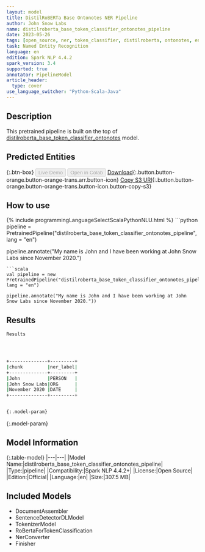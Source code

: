 ```yaml
---
layout: model
title: DistilRoBERTa Base Ontonotes NER Pipeline
author: John Snow Labs
name: distilroberta_base_token_classifier_ontonotes_pipeline
date: 2023-05-26
tags: [open_source, ner, token_classifier, distilroberta, ontonotes, en]
task: Named Entity Recognition
language: en
edition: Spark NLP 4.4.2
spark_version: 3.4
supported: true
annotator: PipelineModel
article_header:
  type: cover
use_language_switcher: "Python-Scala-Java"
---
```


## Description

This pretrained pipeline is built on the top of [distilroberta_base_token_classifier_ontonotes](https://nlp.johnsnowlabs.com/2021/09/26/distilroberta_base_token_classifier_ontonotes_en.html) model.

## Predicted Entities



{:.btn-box}
<button class="button button-orange" disabled>Live Demo</button>
<button class="button button-orange" disabled>Open in Colab</button>
[Download](https://s3.amazonaws.com/auxdata.johnsnowlabs.com/public/models/distilroberta_base_token_classifier_ontonotes_pipeline_en_4.4.2_3.4_1685066716004.zip){:.button.button-orange.button-orange-trans.arr.button-icon}
[Copy S3 URI](s3://auxdata.johnsnowlabs.com/public/models/distilroberta_base_token_classifier_ontonotes_pipeline_en_4.4.2_3.4_1685066716004.zip){:.button.button-orange.button-orange-trans.button-icon.button-copy-s3}

## How to use



<div class="tabs-box" markdown="1">
{% include programmingLanguageSelectScalaPythonNLU.html %}
```python
pipeline = PretrainedPipeline("distilroberta_base_token_classifier_ontonotes_pipeline", lang = "en")

pipeline.annotate("My name is John and I have been working at John Snow Labs since November 2020.")
```
```scala
val pipeline = new PretrainedPipeline("distilroberta_base_token_classifier_ontonotes_pipeline", lang = "en")

pipeline.annotate("My name is John and I have been working at John Snow Labs since November 2020."))
```
</div>

## Results

```bash
Results




+--------------+---------+
|chunk         |ner_label|
+--------------+---------+
|John          |PERSON   |
|John Snow Labs|ORG      |
|November 2020 |DATE     |
+--------------+---------+


{:.model-param}
```

{:.model-param}
## Model Information

{:.table-model}
|---|---|
|Model Name:|distilroberta_base_token_classifier_ontonotes_pipeline|
|Type:|pipeline|
|Compatibility:|Spark NLP 4.4.2+|
|License:|Open Source|
|Edition:|Official|
|Language:|en|
|Size:|307.5 MB|

## Included Models

- DocumentAssembler
- SentenceDetectorDLModel
- TokenizerModel
- RoBertaForTokenClassification
- NerConverter
- Finisher